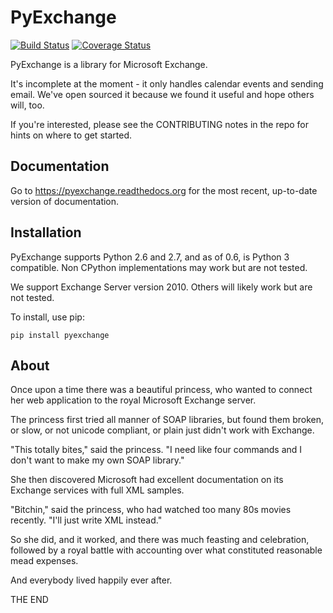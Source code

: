 PyExchange
===================

[![Build Status](https://travis-ci.org/linkedin/pyexchange.svg)](https://travis-ci.org/linkedin/pyexchange) [![Coverage Status](https://coveralls.io/repos/linkedin/pyexchange/badge.png?branch=master)](https://coveralls.io/r/linkedin/pyexchange?branch=master)

PyExchange is a library for Microsoft Exchange.

It's incomplete at the moment - it only handles calendar events and sending email. We've open sourced it because we found it useful and hope others will, too.

If you're interested, please see the CONTRIBUTING notes in the repo for hints on where to get started.

Documentation
-------------

Go to https://pyexchange.readthedocs.org for the most recent, up-to-date version of documentation.

Installation
------------

PyExchange supports Python 2.6 and 2.7, and as of 0.6, is Python 3 compatible. Non CPython implementations may work but are not tested.

We support Exchange Server version 2010. Others will likely work but are not tested.

To install, use pip:

    pip install pyexchange

About
-----

Once upon a time there was a beautiful princess, who wanted to connect her web application to the royal Microsoft Exchange server.

The princess first tried all manner of SOAP libraries, but found them broken, or slow, or not unicode compliant, or plain just didn't work with Exchange.

"This totally bites," said the princess. "I need like four commands and I don't want to make my own SOAP library."

She then discovered Microsoft had excellent documentation on its Exchange services with full XML samples.

"Bitchin," said the princess, who had watched too many 80s movies recently. "I'll just write XML instead."

So she did, and it worked, and there was much feasting and celebration, followed by a royal battle with accounting over what constituted reasonable mead expenses.

And everybody lived happily ever after.

THE END

